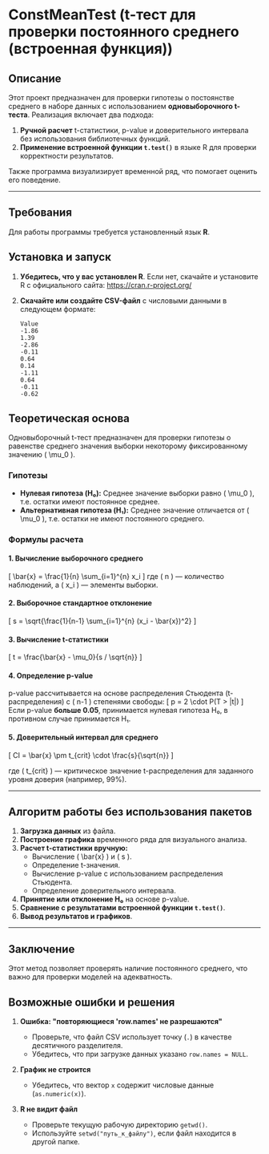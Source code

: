 # ConstMeanTest (t-тест для проверки постоянного среднего (встроенная функция))

## Описание

Этот проект предназначен для проверки гипотезы о постоянстве среднего в наборе данных с использованием **одновыборочного t-теста**. Реализация включает два подхода:

1. **Ручной расчет** t-статистики, p-value и доверительного интервала без использования библиотечных функций.
2. **Применение встроенной функции `t.test()`** в языке R для проверки корректности результатов.

Также программа визуализирует временной ряд, что помогает оценить его поведение.

---
## Требования
Для работы программы требуется установленный язык **R**.

## Установка и запуск
1. **Убедитесь, что у вас установлен R**. Если нет, скачайте и установите R с официального сайта: https://cran.r-project.org/
2. **Скачайте или создайте CSV-файл** с числовыми данными в следующем формате:

   ```csv
   Value
   -1.86
   1.39
   -2.86
   -0.11
   0.64
   0.14
   -1.11
   0.64
   -0.11
   -0.62
   ```

## Теоретическая основа

Одновыборочный t-тест предназначен для проверки гипотезы о равенстве среднего значения выборки некоторому фиксированному значению \( \mu_0 \).

### Гипотезы

- **Нулевая гипотеза (H₀):** Среднее значение выборки равно \( \mu_0 \), т.е. остатки имеют постоянное среднее.
- **Альтернативная гипотеза (H₁):** Среднее значение отличается от \( \mu_0 \), т.е. остатки не имеют постоянного среднего.

### Формулы расчета

#### 1. Вычисление выборочного среднего
\[
\bar{x} = \frac{1}{n} \sum_{i=1}^{n} x_i
\]
где \( n \) — количество наблюдений, а \( x_i \) — элементы выборки.

#### 2. Выборочное стандартное отклонение
\[
s = \sqrt{\frac{1}{n-1} \sum_{i=1}^{n} (x_i - \bar{x})^2}
\]

#### 3. Вычисление t-статистики
\[
t = \frac{\bar{x} - \mu_0}{s / \sqrt{n}}
\]

#### 4. Определение p-value
p-value рассчитывается на основе распределения Стьюдента (t-распределения) с \( n-1 \) степенями свободы:
\[
 p = 2 \cdot P(T > |t|)
\]
Если p-value **больше 0.05**, принимается нулевая гипотеза H₀, в противном случае принимается H₁.

#### 5. Доверительный интервал для среднего
\[
CI = \bar{x} \pm t_{crit} \cdot \frac{s}{\sqrt{n}}
\]

где \( t_{crit} \) — критическое значение t-распределения для заданного уровня доверия (например, 99%).

---

## Алгоритм работы без использования пакетов

1. **Загрузка данных** из файла.
2. **Построение графика** временного ряда для визуального анализа.
3. **Расчет t-статистики вручную:**
   - Вычисление \( \bar{x} \) и \( s \).
   - Определение t-значения.
   - Вычисление p-value с использованием распределения Стьюдента.
   - Определение доверительного интервала.
4. **Принятие или отклонение H₀** на основе p-value.
5. **Сравнение с результатами встроенной функции `t.test()`**.
6. **Вывод результатов и графиков**.

---

## Заключение
Этот метод позволяет проверять наличие постоянного среднего, что важно для проверки моделей на адекватность.

## Возможные ошибки и решения

1. **Ошибка: "повторяющиеся 'row.names' не разрешаются"**
   - Проверьте, что файл CSV использует точку (`.`) в качестве десятичного разделителя.
   - Убедитесь, что при загрузке данных указано `row.names = NULL`.

2. **График не строится**
   - Убедитесь, что вектор `x` содержит числовые данные (`as.numeric(x)`).

3. **R не видит файл**
   - Проверьте текущую рабочую директорию `getwd()`.
   - Используйте `setwd("путь_к_файлу")`, если файл находится в другой папке.
